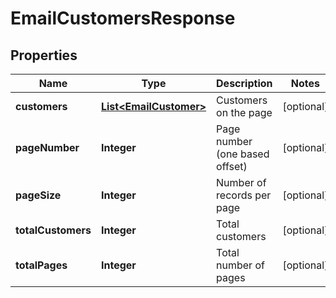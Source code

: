 
# EmailCustomersResponse

## Properties
Name | Type | Description | Notes
------------ | ------------- | ------------- | -------------
**customers** | [**List&lt;EmailCustomer&gt;**](EmailCustomer.md) | Customers on the page |  [optional]
**pageNumber** | **Integer** | Page number (one based offset) |  [optional]
**pageSize** | **Integer** | Number of records per page |  [optional]
**totalCustomers** | **Integer** | Total customers |  [optional]
**totalPages** | **Integer** | Total number of pages |  [optional]



